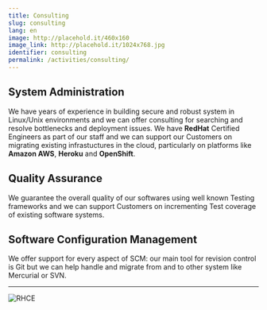 ```yaml
---
title: Consulting
slug: consulting
lang: en
image: http://placehold.it/460x160
image_link: http://placehold.it/1024x768.jpg
identifier: consulting
permalink: /activities/consulting/
---
```

 

System Administration
---------------------
We have years of experience in building secure and robust system in Linux/Unix
environments and we can offer consulting for searching and resolve bottlenecks
and deployment issues. We have **RedHat** Certified Engineers as part of our
staff and we can support our Customers on migrating existing infrastuctures in
the cloud, particularly on platforms like **Amazon AWS**, **Heroku** and
**OpenShift**.

Quality Assurance
-----------------
We guarantee the overall quality of our softwares using well known Testing
frameworks and we can support Customers on incrementing Test coverage of
existing software systems.

Software Configuration Management
---------------------------------
We offer support for every aspect of SCM: our main tool for revision control is
Git but we can help handle and migrate from and to other system like Mercurial or SVN.

----------------------
![RHCE](/img/rhce.png)



 
